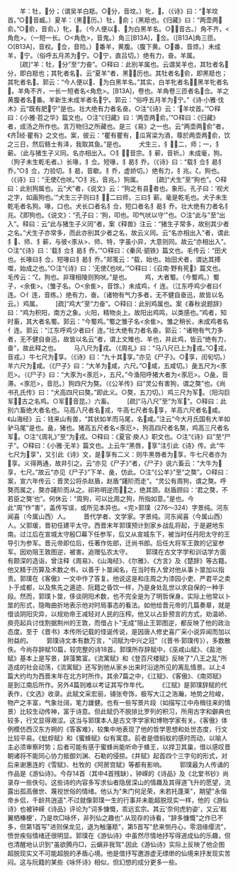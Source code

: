 <!-- { "loadSidebar": true } -->
　　羊：牡，分；（谓吴羊白羝。○分，音坟。）牝，。（《诗》曰：“羊坟首。”○，音臧。）夏羊：（黑历。）牡，俞；（黑羝也。《归藏》曰：“两壶两俞。”○俞，音俞。）牝，。（今人便以、为白黑羊名。○，音古。）角不齐，<角危>。（一短一长。○<角危>，音鬼。）角三[B13A]，佥。（[B13A]角三匝。○[B13A]，音权。佥，音险。）番羊，黄腹。（腹下黄。○番，音烦。）未成羊，宁。（俗呼五月羔为宁。○宁，直吕切。）绝有力，奋。羊属。
　　[疏]“羊：牡，分”至“力奋”。○释曰：此别羊属也。云谓吴羊也，其牡者名分，即白羝也；其牝者名。云“夏羊”者，黑历也。其牡者名俞，即黑羝也；其牝者名。郭云：“今人便以、为白黑羊名。”其实，白羊牝者名，黑羊牝者名。羊角不齐，一长一短者名<角危>。[B13A]，卷也。羊角卷三匝者名佥。羊之黄腹者名番。羊新生未成羊者名宁。郭云：“俗呼五月羊为宁。”《诗·小雅·伐木》云“既有肥宁”是也。壮大绝有力者名奋。○注“《诗》云：‘羊坟首。’”○释曰：《小雅·苕之华》篇文也。○注“《归藏》曰：‘两壶两俞。’”○释曰：《归藏》者，成汤之所作也。言万物归之所藏也。是三《易》之一也。云“两壶两俞”者，《齐经·瞿有》之文也。案，彼云：“瞿有瞿有，瓜宵梁为酒，尊於两壶两俞，饮之三日，然后鲧士有泽，我取其鱼。”是也。
　　犬生三，犭；二，师；一，犭蕲。（此与猪生子义同。名亦相出入。○犭，音宗。犭蕲，音祈。）未成毫，狗。（狗子未生乾毛者。）长喙，犭佥。短喙，犭曷犭乔。（《诗》曰：“载犭佥犭曷犭乔。”○犭佥，力验切。犭曷，音歇。犭乔，虚娇切。）绝有力，犭兆。ζ，狗也。（《诗》曰：“无使ζ也吠。”○犭兆，音兆。）狗属。
　　[疏]“犬生”至“狗也”。○释曰：此别狗属也。云“犬”者，《说文》云：“狗之有县者也。象形。孔子曰：‘视犬之字，如画狗也。’”犬生三子则曰犭，二曰师，三曰犭蕲。毫是乾毛也。犬子未生乾毛者名狗。喙，口也。犬长口者名犭佥，短口者名犭曷犭乔。壮大绝有力者名犭兆。ζ即狗也。《说文》：“孔子曰：‘狗，叩也。叩气吠以守’”也。○注“此与”至“出入”。释曰：云“此与猪生子义同”者，案《释兽》注云：“猪生子常多，故别其少者之名。”犬生子亦常多，而此亦别其少者之名，故云义同。云“名亦相出入”者，谓此犭、师、犭蕲，与彼<豕从>、师、特，字虽小异，大意则同。故云“亦相出入”。○注“《诗》曰：‘载犭佥犭曷犭乔。’”○释曰：《秦风·驷铁》篇文也。毛传云：“田犬也。长喙曰犭佥，短喙曰犭曷犭乔。”郑笺云：“载，始也。始田犬者，谓达其搏噬，始成之也。”○注“《诗》曰：‘无使ζ也吠。’”○释曰：《召南·野有死》篇文也。毛传云：“ζ，狗也。非理相陵则狗吠。”是也。
　　鸡，大者蜀。（今蜀鸡。）蜀子，<余隹>。（雏子名。○<余隹>，音馀。）未成鸡，亻连。（江东呼鸡少者曰亻连。○亻连，音练。）绝有力，奋。（诸物有气力多者，无不健自奋迅，故皆以名云。）鸡属。
　　[疏]“鸡大”至“力奋”。○释曰：此别鸡属也。案《春秋说题辞》曰：“鸡为积阳，南方之象。火阳，精物炎上。故阳出鸡鸣，以类感也。”鸡者，知时畜，其大者名蜀。郭云：“今蜀鸡。”蜀之雏子名<余隹>。雏之稍长，未成鸡者名亻连。郭云：“江东呼鸡少者曰亻连。”壮大绝有力者名奋。郭云：“诸物有气力多者，无不健自奋迅，故皆以名云”者，谓上文雉也、羊也，并此鸡，皆云“绝有力，奋”，故此释之也。
　　马八尺为戎。（《周礼》曰：“马八尺已上为戎。”○戎，音戎。）牛七尺为享。（《诗》曰：“九十其享。”亦见《尸子》。○享，闰旬切。）羊六尺为咸。（《尸子》曰：“大羊为咸，六尺。”○咸，五咸切。）彘五尺为<豕厄>。（《尸子》曰：“大豕为<豕厄>，五尺。”今渔阳呼猪大者为<豕厄>。○彘，音滞。<豕厄>，音厄。）狗四尺为獒。（《公羊传》曰“灵公有害狗，谓之獒”也。《尚书孔氏传》曰：“犬高四尺曰獒。”即此义。○獒，五刀切。）鸡三尺为军。（阳沟巨军，古之名鸡。○军，音昆。）六畜。
　　[疏]“马八尺”至“为军”。○释曰：此别六畜绝大者名也。马高八尺者名戎，牛高七尺者名享，羊高六尺者名咸。《山海经》云：钱来山有兽，“其状如羊而马尾，名咸。”注云“今大月氏国有大羊如驴马尾”是也。彘，猪也。猪高五尺者名<豕厄>，狗高四尺者名獒，鸡高三尺者名军。○注“《周礼》”至“为戎。○释曰：《夏官·庾人》职文也。○注“《诗》曰”至“尸子”。○释曰：《小雅·无羊》篇文也。上云牛“黑唇，享”注引此《诗》传。此“牛七尺为享”，又引此《诗》文，是享有二义：则牛黑唇者为享，牛七尺者亦为享。义得两通，故并引之。云“亦见《尸子》”者，《尸子》说六畜云：“大牛为享，七尺。”故云“亦见《尸子》”下羊、彘，仿此。○注“《公羊》”至“之獒”。○释曰：案，宣六年传云：晋灵公将杀赵盾，赵盾“躇阶而走”。“灵公有周狗，谓之獒。呼獒而属之，獒亦躇阶而从之。祁祢明逆而之，绝其颔。赵盾顾曰：‘君之獒，不若臣之獒’也”。何休云：“周狗，可以比周之狗，所指如意。”是也。今此“周”作“害”，盖传写误，或所见本异也。<完>郭璞（276～324）字景纯。河东闻喜（今属山西）人。
　　晋代学者、文学家。字景纯。河东闻喜（今属山西）人。父郭瑗，晋初任建平太守。西晋末年郭璞预计到家乡战乱将起，于是避地东南。过江后在宣城太守殷□幕下任参军，后又从宣城东下，被当时任丹阳太守的王导引为参军。晋元帝即位后，任著作佐郎，迁尚书郎。后任大将军王敦的记室参军。因劝阻王敦图逆，被害。追赠弘农太守。
　　郭璞在古文字学和训诂学方面有颇深的造诣，曾注释《周易》、《山海经》、《尔雅》、《方言》及《楚辞》等古籍。他又精于历算及术数之书，以善于卜筮闻名，在当时有人曾对他从事卜筮加以指责。郭璞在《客傲》一文中作了答复。他说这是和庄周之为漆园小吏、严君平之卖卜于成都，以及焦先之遁迹、阮籍之昏饮一样，乃是身处乱世以求自保的一种手段。然而，郭璞卜筮，侈谈阴阳术数，也不完全是为了明哲保身。实际上他常以卜筮的形式，隐晦曲折地表示他对时局事态的看法。如他给晋元帝的几篇奏章，就是借谈阴阳灾异，以规劝帝王减轻对人民的压榨。他又以占卦预言的方式，劝温峤、庾亮起兵讨伐割据荆州的王敦，而借占卜"无成"阻止王郭图逆，都反映了他的政治态度。至于《晋书》本传所记载的怪诞传说，是因唐人修史喜广采小说异闻而加以附益的。
　　郭璞诗文本有数万言，"词赋为中兴之冠"（《晋书·郭璞传》），多数散佚。今尚存辞赋10篇，较完整的诗18首。郭璞所存辞赋中，《巫咸山赋》、《盐池赋》基本上是写景，辞藻繁富。《流寓赋》和《登百尺楼赋》反映了"八王之乱"所造成的社会动荡，《流寓赋》还写到他从家乡出来时沿途所见的离乱情景。以上4篇大约均为西晋末年在北方时所作。其余7篇之中，《江赋》、《客傲》、《南郊赋》是到江南后所作。另外4篇则难以考证其写作年代。
　　《江赋》是郭璞辞赋的代表作，《文选》收录。此赋文采宏丽，铺张夸饰，极写大江之浩瀚，地势之险峻，物产之丰富，气象壮阔，笔力雄健。也有一些写景片段（如描写江中舟楫往来的情景）比较生动传神，富于诗意。但此赋仍不脱排比罗列的积习，所用古字和僻典也较多，行文显得艰涩。这当与郭璞本人是古文字学家和博物学家有关。《客傲》体例模仿西汉东方朔的《答客难》，较集中地表现了他的哲学思想和处世态度，行文比较平易。《蚍蜉赋》和《蜜蜂赋》似有寓意。前者是借蚂蚁的感时而动，以喻人主必须审察时势；后者可能有感于蜜蜂尚能听命于蜂王，以捍卫其巢，借以感叹晋朝诸将不能同心协力抵御刘渊、石勒的侵掠。《井赋》起首四个三字句的形式，对后来谢惠连的《雪赋》、杜牧的《阿房宫赋》等都有影响。
　　郭璞最为人传诵的作品是《游仙诗》。今存14首（其中4首残缺），钟嵘的《诗品》及《北堂书钞》尚录存一些佚句。这些诗的内容多写求仙者隐居深山的情趣及其得道飞升的愿望，流露出孤高傲世、蔑视世俗的情绪。他认为"朱门何足荣，未若托蓬莱"，期望"永偕帝乡侣，千龄共逍遥".不过就像郭璞一生的行事并未能超脱现实一样，他的《游仙诗》也被钟嵘《诗品》评论为"词多慷慨，乖远玄宗。其云'奈何虎豹姿'，又云'戢翼栖榛梗'，乃是坎□咏怀，非列仙之趣也".从现存的诗看，"辞多慷慨"之作已不多，但第1首写"进则保龙见，退为触藩羝"，第5首写"悲来恻丹心，零泪缘缨流"，愤世疾俗情绪还很明显。郭璞在《游仙诗》中虽然尽情地抒写得道成仙的乐趣，但也清醒地认识到"虽欲腾丹□，云螭非我驾".因此《游仙诗》实际上反映了他企图超脱现实又不可能超脱的矛盾心境。他是借抒写邀游虚无缥缈的仙境来抒发现实苦闷。这与阮籍的某些《咏怀诗》相似，但幻想的成分更多一些。
